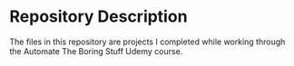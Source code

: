 # Repository Description
The files in this repository are projects I completed while working through the Automate The Boring Stuff Udemy course.
